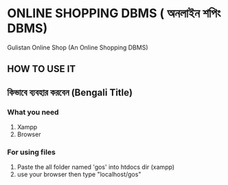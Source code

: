 # ONLINE SHOPPING DBMS ( অনলাইন শপিং DBMS)
Gulistan Online Shop (An Online Shopping DBMS) 

## HOW TO USE IT 
## কিভাবে ব্যবহার করবেন (Bengali Title)

### What you need 
1. Xampp 
2. Browser 

### For using files 
1. Paste the all folder named 'gos' into htdocs dir (xampp) 
2. use your browser then type "localhost/gos"

